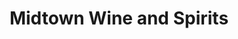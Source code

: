 ---
title: "Midtown Wine and Spirits"
url: /ballston-spa/midtown-wine-and-spirits/
shop: Spirituosen
---